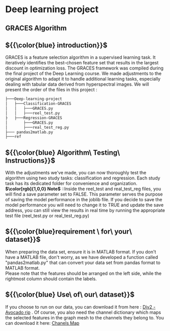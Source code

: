 # Deep learning project
## GRACES Algorithm  
## ${{\color{blue} introduction}}$
GRACES is a feature selection algorithm in a supervised learning task. It iteratively identifies the best-chosen feature set that results in the largest discount in optimization loss.
The GRACES framework was compiled during the final project of the Deep Learning course. We made adjustments to the original algorithm to adapt it to handle additional learning tasks, especially dealing with tabular data derived from hyperspectral images.
We will present the order of the files in this project : 
```bash
├───Deep-learning-project
│   ├───Classification-GRACES
│   │   ├───GRACES.py
│   │   ├───reel_test.py
├   ├───Regression-GRACES
│       ├───GRACES.py
│       ├───real_test_reg.py
├─── pandas2matlab.py
├───ref
```
## ${{\color{blue} Algorithm\ Testing\ Instructions}}$
With the adjustments we've made, you can now thoroughly test the algorithm using two study tasks: classification and regression. Each study task has its dedicated folder for convenience and organization.<br/>
**$\color[rgb]{1,0,0} Note$** ::Inside the reel_test and real_test_reg files, you will find a save parameter set to FALSE. This parameter serves the purpose of saving the model performance in the joblib file. If you decide to save the model performance you will need to change it to TRUE and update the save address, you can still view the results in real time by running the appropriate test file (reel_test.py or real_test_reg.py)
<br/>
## ${{\color{blue}requirement \ for\ your\ dataset}}$
When preparing the data set, ensure it is in MATLAB format. If you don't have a MATLAB file, don't worry, as we have developed a function called "pandas2matlab.py" that can convert your data set from pandas format to MATLAB format.<br/>
Please note that the features should be arranged on the left side, while the rightmost column should contain the labels.
## ${{\color{blue} Use\ of\ our\ dataset}}$
If you choose to run on our data, you can download it from here :  [Div2 - Avocado rip](https://drive.google.com/file/d/1BSMCcL70B7l2qSsFt9UuDqZE9YH7ex_a/view?usp=sharing) .
Of course, you also need the channel dictionary which maps the selected features in the graph mesh to the channels they belong to. You can download it here: [Chanels Map](https://drive.google.com/file/d/1WDFbvx429OtqBGTwOGFOtsu0nm_Wv6UA/view?usp=sharing) 
